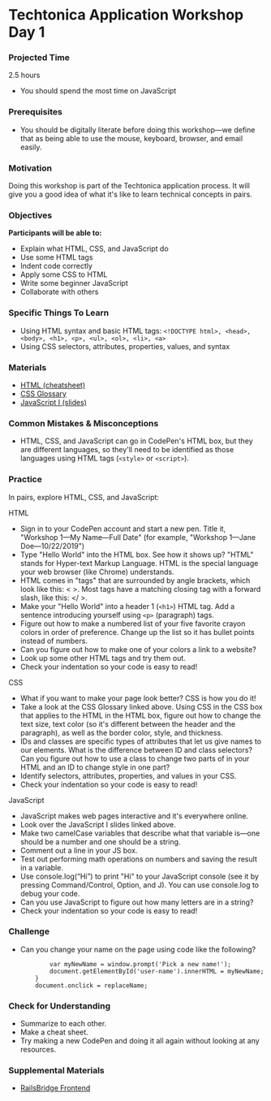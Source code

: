 # Techtonica Application Workshop Day 1

### Projected Time

2.5 hours
- You should spend the most time on JavaScript

### Prerequisites

- You should be digitally literate before doing this workshop—we define that as being able to use the mouse, keyboard, browser, and email easily.

### Motivation

Doing this workshop is part of the Techtonica application process. It will give you a good idea of what it's like to learn technical concepts in pairs.

### Objectives

**Participants will be able to:**

- Explain what HTML, CSS, and JavaScript do
- Use some HTML tags
- Indent code correctly
- Apply some CSS to HTML
- Write some beginner JavaScript
- Collaborate with others

### Specific Things To Learn

- Using HTML syntax and basic HTML tags: `<!DOCTYPE html>, <head>, <body>, <h1>, <p>, <ul>, <ol>, <li>, <a>`
- Using CSS selectors, attributes, properties, values, and syntax

### Materials

- [HTML (cheatsheet)](https://www.codecademy.com/learn/learn-html/modules/learn-html-elements/reference)
- [CSS Glossary](https://www.codecademy.com/articles/glossary-css)
- [JavaScript I (slides)](https://drive.google.com/open?id=1WIm5UCQL9TOsmW5X6suapBhyEqtk8Y2oLKb5gUqbzus)


### Common Mistakes & Misconceptions

- HTML, CSS, and JavaScript can go in CodePen's HTML box, but they are different languages, so they'll need to be identified as those languages using HTML tags (`<style>` or `<script>`).


### Practice

In pairs, explore HTML, CSS, and JavaScript:


HTML
- Sign in to your CodePen account and start a new pen. Title it, "Workshop 1—My Name—Full Date" (for example, "Workshop 1—Jane Doe—10/22/2019")
- Type "Hello World" into the HTML box. See how it shows up? "HTML" stands for Hyper-text Markup Language. HTML is the special language your web browser (like Chrome) understands.
- HTML comes in "tags" that are surrounded by angle brackets, which look like this: < >. Most tags have a matching closing tag with a forward slash, like this: </ >.
- Make your "Hello World" into a header 1 (`<h1>`) HTML tag. Add a sentence introducing yourself using `<p>` (paragraph) tags.
- Figure out how to make a numbered list of your five favorite crayon colors in order of preference. Change up the list so it has bullet points instead of numbers.
- Can you figure out how to make one of your colors a link to a website?
- Look up some other HTML tags and try them out.
- Check your indentation so your code is easy to read!

CSS
- What if you want to make your page look better? CSS is how you do it!
- Take a look at the CSS Glossary linked above. Using CSS in the CSS box that applies to the HTML in the HTML box, figure out how to change the text size, text color (so it's different between the header and the paragraph), as well as the border color, style, and thickness.
- IDs and classes are specific types of attributes that let us give names to our elements. What is the difference between ID and class selectors? Can you figure out how to use a class to change two parts of in your HTML and an ID to change style in one part?
- Identify selectors, attributes, properties, and values in your CSS.
- Check your indentation so your code is easy to read!

JavaScript
- JavaScript makes web pages interactive and it's everywhere online.
- Look over the JavaScript I slides linked above. 
- Make two camelCase variables that describe what that variable is—one should be a number and one should be a string.
- Comment out a line in your JS box.
- Test out performing math operations on numbers and saving the result in a variable.
- Use console.log(“Hi”) to print "Hi" to your JavaScript console (see it by pressing Command/Control, Option, and J). You can use console.log to debug your code.
- Can you use JavaScript to figure out how many letters are in a string?
- Check your indentation so your code is easy to read!


### Challenge

- Can you change your name on the page using code like the following?
	```function replaceName() {
    		var myNewName = window.prompt('Pick a new name!');
    		document.getElementById('user-name').innerHTML = myNewName;
  		}
  		document.onclick = replaceName;
	```

### Check for Understanding 

- Summarize to each other.
- Make a cheat sheet.
- Try making a new CodePen and doing it all again without looking at any resources.

### Supplemental Materials
- [RailsBridge Frontend](https://curriculum.railsbridge.org/frontend/)
